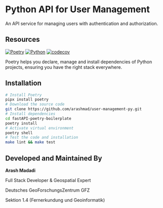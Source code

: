 # Python API for User Management

An API service for managing users with authentication and authorization.

## Resources

[![Poetry](https://img.shields.io/endpoint?url=https://python-poetry.org/badge/v0.json)](https://python-poetry.org/)
[![Python](https://img.shields.io/badge/Python-3.12-blue)](https://www.python.org/)
[![codecov](https://codecov.io/gh/arashmad/user-management-py/branch/main/graph/badge.svg?token=ub4ck4qSBF)](https://codecov.io/gh/arashmad/user-management-py)

Poetry helps you declare, manage and install dependencies of Python projects,
ensuring you have the right stack everywhere.

## Installation

```bash
# Install Poetry
pipx install poetry
# Download the source code
git clone https://github.com/arashmad/user-management-py.git
# Install dependencies
cd fastAPI-poetry-boilerplate
poetry install
# Activate virtual environment
poetry shell
# Test the code and installation
make lint && make test
```

## Developed and Maintained By

**Arash Madadi**

Full Stack Developer & Geospatial Expert

Deutsches GeoForschungsZentrum GFZ

Sektion 1.4 (Fernerkundung und Geoinformatik)
